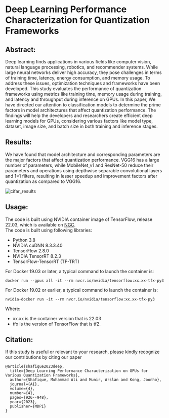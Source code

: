 # Deep Learning Performance Characterization for Quantization Frameworks

## Abstract:
Deep learning finds applications in various fields like computer vision, natural language processing, robotics, and recommender systems. While large neural networks deliver high accuracy, they pose challenges in terms of training time, latency, energy consumption, and memory usage. To address these issues, optimization techniques and frameworks have been developed. This study evaluates the performance of quantization frameworks using metrics like training time, memory usage during training, and latency and throughput during inference on GPUs. In this paper, We have directed our attention to classification models to determine the prime factors in model architectures that affect quantization performance. The findings will help the developers and researchers create efficient deep learning models for GPUs, considering various factors like model type, dataset, image size, and batch size in both training and inference stages.

## Results:
We have found that model architecture and corresponding parameters are the major factors that affect quantization performance. VGG16 has a large number of parameters, while MobileNet_v1 and ResNet-50 reduce their parameters and operations using depthwise separable convolutional layers and 1×1 filters, resulting in lesser speedup and improvement factors after quantization as compared to VGG16.

![cifar_results](https://github.com/alishafique3/Deep_Learning_Performance_Characterization_for_Quantization_Frameworks/assets/17300597/574df405-efa9-473f-aaac-014805b590b7)

## Usage:
The code is built using NVIDIA container image of TensorFlow, release 22.03, which is available on [NGC](https://catalog.ngc.nvidia.com/orgs/nvidia/containers/tensorflow).\
The code is built using following libraries:

- Python 3.8
- NVIDIA cuDNN 8.3.3.40
- TensorFlow 2.8.0
- NVIDIA TensorRT 8.2.3
- TensorFlow-TensorRT (TF-TRT)
  
For Docker 19.03 or later, a typical command to launch the container is:
```
docker run --gpus all -it --rm nvcr.io/nvidia/tensorflow:xx.xx-tfx-py3
```
For Docker 19.02 or earlier, a typical command to launch the container is:
```
nvidia-docker run -it --rm nvcr.io/nvidia/tensorflow:xx.xx-tfx-py3
```
Where:
- xx.xx is the container version that is 22.03
- tfx is the version of TensorFlow that is tf2.

## Citation:
If this study is useful or relevant to your research, please kindly recognize our contributions by citing our paper
```
@article{shafique2023deep,
  title={Deep Learning Performance Characterization on GPUs for Various Quantization Frameworks},
  author={Shafique, Muhammad Ali and Munir, Arslan and Kong, Joonho},
  journal={AI},
  volume={4},
  number={4},
  pages={926--948},
  year={2023},
  publisher={MDPI}
}
```
